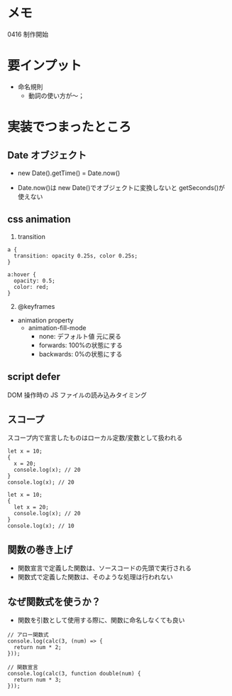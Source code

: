# メモ

0416 制作開始

# 要インプット

- 命名規則
  - 動詞の使い方が〜；

# 実装でつまったところ

## Date オブジェクト

- new Date().getTime() = Date.now()

- Date.now()は new Date()でオブジェクトに変換しないと getSeconds()が使えない

## css animation

1. transition

```
a {
  transition: opacity 0.25s, color 0.25s;
}

a:hover {
  opacity: 0.5;
  color: red;
}
```

2. @keyframes

- animation property
  - animation-fill-mode
    - none: デフォルト値 元に戻る
    - forwards: 100%の状態にする
    - backwards: 0%の状態にする

## script defer

DOM 操作時の JS ファイルの読み込みタイミング

## スコープ

スコープ内で宣言したものはローカル定数/変数として扱われる

```
let x = 10;
{
  x = 20;
  console.log(x); // 20
}
console.log(x); // 20
```

```
let x = 10;
{
  let x = 20;
  console.log(x); // 20
}
console.log(x); // 10
```

## 関数の巻き上げ

- 関数宣言で定義した関数は、ソースコードの先頭で実行される
- 関数式で定義した関数は、そのような処理は行われない

## なぜ関数式を使うか？

- 関数を引数として使用する際に、関数に命名しなくても良い

```
// アロー関数式
console.log(calc(3, (num) => {
  return num * 2;
}));

// 関数宣言
console.log(calc(3, function double(num) {
  return num * 3;
}));
```
